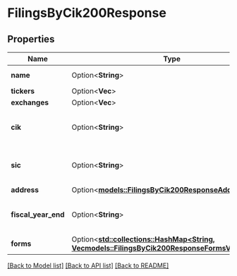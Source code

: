 # FilingsByCik200Response

## Properties

Name | Type | Description | Notes
------------ | ------------- | ------------- | -------------
**name** | Option<**String**> | Name of company | [optional]
**tickers** | Option<**Vec<String>**> |  | [optional]
**exchanges** | Option<**Vec<String>**> |  | [optional]
**cik** | Option<**String**> | TotalItems is the total number of results. | [optional]
**sic** | Option<**String**> | Page is the current page number. | [optional]
**address** | Option<[**models::FilingsByCik200ResponseAddress**](FilingsByCIK_200_response_address.md)> |  | [optional]
**fiscal_year_end** | Option<**String**> | TotalPages is the total number of pages. | [optional]
**forms** | Option<[**std::collections::HashMap<String, Vec<models::FilingsByCik200ResponseFormsValueInner>>**](Vec.md)> |  | [optional]

[[Back to Model list]](../README.md#documentation-for-models) [[Back to API list]](../README.md#documentation-for-api-endpoints) [[Back to README]](../README.md)



